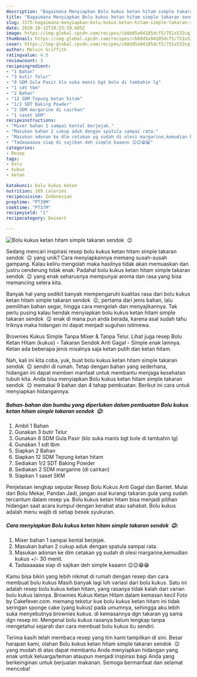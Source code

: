```yaml
---
description: "Bagaimana Menyiapkan Bolu kukus ketan hitam simple takaran sendok  😉 yang Lezat Sekali"
title: "Bagaimana Menyiapkan Bolu kukus ketan hitam simple takaran sendok  😉 yang Lezat Sekali"
slug: 3175-bagaimana-menyiapkan-bolu-kukus-ketan-hitam-simple-takaran-sendok-yang-lezat-sekali
date: 2020-10-12T19:23:19.605Z
image: https://img-global.cpcdn.com/recipes/cb8dd5a94185dcf5/751x532cq70/bolu-kukus-ketan-hitam-simple-takaran-sendok-😉-foto-resep-utama.jpg
thumbnail: https://img-global.cpcdn.com/recipes/cb8dd5a94185dcf5/751x532cq70/bolu-kukus-ketan-hitam-simple-takaran-sendok-😉-foto-resep-utama.jpg
cover: https://img-global.cpcdn.com/recipes/cb8dd5a94185dcf5/751x532cq70/bolu-kukus-ketan-hitam-simple-takaran-sendok-😉-foto-resep-utama.jpg
author: Melvin Griffith
ratingvalue: 4.5
reviewcount: 3
recipeingredient:
- "1 Bahan"
- "3 butir Telur"
- "8 SDM Gula Pasir klo suka manis bgt bole di tambahin lg"
- "1 sdt tbm"
- "2 Bahan"
- "12 SDM Tepung ketan hitam"
- "1/2 SDT Baking Powder"
- "2 SDM margarine di cairkan"
- "1 saset SKM"
recipeinstructions:
- "Mixer bahan 1 sampai kental berjejak."
- "Masukan bahan 2 cukup aduk dengan spatula sampai rata."
- "Masukan adonan ke dlm cetakan yg sudah di olesi margarine,kemudian kukus +/- 30 menit."
- "Tadaaaaaaa siap di sajikan deh simple kaaann 😉😉😁😁"
categories:
- Resep
tags:
- bolu
- kukus
- ketan

katakunci: bolu kukus ketan 
nutrition: 169 calories
recipecuisine: Indonesian
preptime: "PT39M"
cooktime: "PT37M"
recipeyield: "1"
recipecategory: Dessert

---
```



![Bolu kukus ketan hitam simple takaran sendok  😉](https://img-global.cpcdn.com/recipes/cb8dd5a94185dcf5/751x532cq70/bolu-kukus-ketan-hitam-simple-takaran-sendok-😉-foto-resep-utama.jpg)

Sedang mencari inspirasi resep bolu kukus ketan hitam simple takaran sendok  😉 yang unik? Cara menyiapkannya memang susah-susah gampang. Kalau keliru mengolah maka hasilnya tidak akan memuaskan dan justru cenderung tidak enak. Padahal bolu kukus ketan hitam simple takaran sendok  😉 yang enak seharusnya mempunyai aroma dan rasa yang bisa memancing selera kita.

Banyak hal yang sedikit banyak mempengaruhi kualitas rasa dari bolu kukus ketan hitam simple takaran sendok  😉, pertama dari jenis bahan, lalu pemilihan bahan segar, hingga cara mengolah dan menyajikannya. Tak perlu pusing kalau hendak menyiapkan bolu kukus ketan hitam simple takaran sendok  😉 enak di mana pun anda berada, karena asal sudah tahu triknya maka hidangan ini dapat menjadi suguhan istimewa.

Brownies Kukus Simple Tanpa Mixer &amp; Tanpa Telur. Lihat juga resep Bolu Ketan Hitam (kukus) - Takaran Sendok Anti Gagal - Simple enak lainnya. Ketan ada beberapa jenis misalnya saja ketan putih dan ketan hitam.


Nah, kali ini kita coba, yuk, buat bolu kukus ketan hitam simple takaran sendok  😉 sendiri di rumah. Tetap dengan bahan yang sederhana, hidangan ini dapat memberi manfaat untuk membantu menjaga kesehatan tubuh kita. Anda bisa menyiapkan Bolu kukus ketan hitam simple takaran sendok  😉 memakai 9 bahan dan 4 tahap pembuatan. Berikut ini cara untuk menyiapkan hidangannya.

<!--inarticleads1-->

##### Bahan-bahan dan bumbu yang diperlukan dalam pembuatan Bolu kukus ketan hitam simple takaran sendok  😉:

1. Ambil 1 Bahan
1. Gunakan 3 butir Telur
1. Gunakan 8 SDM Gula Pasir (klo suka manis bgt bole di tambahin lg)
1. Gunakan 1 sdt tbm
1. Siapkan 2 Bahan
1. Siapkan 12 SDM Tepung ketan hitam
1. Sediakan 1/2 SDT Baking Powder
1. Sediakan 2 SDM margarine (di cairkan)
1. Siapkan 1 saset SKM


Penjelasan lengkap seputar Resep Bolu Kukus Anti Gagal dan Bantet. Mulai dari Bolu Mekar, Pandan Jadi, jangan asal kurangi takaran gula yang sudah tercantum dalam resep ya. Bolu kukus ketan hitam bisa menjadi pilihan hidangan saat acara kumpul dengan kerabat atau sahabat. Bolu kukus adalah menu wajib di setiap besek syukuran. 

<!--inarticleads2-->

##### Cara menyiapkan Bolu kukus ketan hitam simple takaran sendok  😉:

1. Mixer bahan 1 sampai kental berjejak.
1. Masukan bahan 2 cukup aduk dengan spatula sampai rata.
1. Masukan adonan ke dlm cetakan yg sudah di olesi margarine,kemudian kukus +/- 30 menit.
1. Tadaaaaaaa siap di sajikan deh simple kaaann 😉😉😁😁


Kamu bisa bikin yang lebih nikmat di rumah dengan resep dan cara membuat bolu kukus Masih banyak lagi loh variasi dari bolu kukus. Satu ini adalah resep bolu kukus ketan hitam, yang rasanya tidak kalah dari varian bolu kukus lainnya. Brownies Kukus Ketan Hitam dalam kemasan kecil Foto by Cakefever.com. memang tekstur kue bolu kukus ketan hitam ini tidak seringan sponge cake (yang kukus) pada umumnya, sehingga aku lebih suka menyebutnya brownies kukus. di kemasannya dgn takaran yg sama dgn resep ini. Mengenal bolu kukus rasanya belum lengkap tanpa mengetahui sejarah dan cara membuat bolu kukus itu sendiri. 

Terima kasih telah membaca resep yang tim kami tampilkan di sini. Besar harapan kami, olahan Bolu kukus ketan hitam simple takaran sendok  😉 yang mudah di atas dapat membantu Anda menyiapkan hidangan yang enak untuk keluarga/teman ataupun menjadi inspirasi bagi Anda yang berkeinginan untuk berjualan makanan. Semoga bermanfaat dan selamat mencoba!
